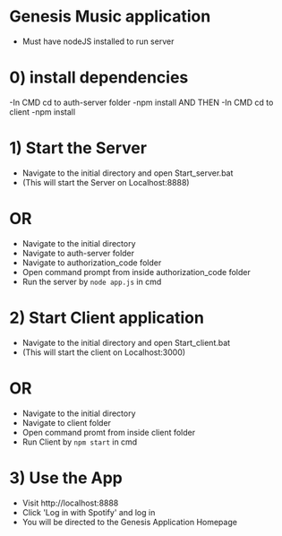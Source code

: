 # Genesis Music application
- Must have nodeJS installed to run server

# 0) install dependencies
-In CMD cd to auth-server folder
-npm install AND THEN
-In CMD cd to client
-npm install

# 1) Start the Server
- Navigate to the initial directory and open Start_server.bat
- (This will start the Server on Localhost:8888)
# OR
- Navigate to the initial directory
- Navigate to auth-server folder
- Navigate to authorization_code folder
- Open command prompt from inside authorization_code folder
- Run the server by `node app.js` in cmd


# 2)  Start Client application
- Navigate to the initial directory and open Start_client.bat
- (This will start the client on Localhost:3000)
# OR
- Navigate to the initial directory
- Navigate to client folder
- Open command promt from inside client folder
- Run Client by `npm start` in cmd


# 3)  Use the App
- Visit http://localhost:8888
- Click 'Log in with Spotify' and log in
- You will be directed to the Genesis Application Homepage


